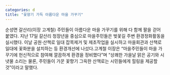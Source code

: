 ```yaml
---
categories: d
title: "꽃향기 가득 아름다운 마을 가꾸기"
---
```

순성면 갈산리(이장 고계철) 주민들이 아름다운 마을 가꾸기를 위해 다 함께 팔을 걷어붙였다. 지난 17일 갈산리 청장년을 중심으로 마을주민들은 벚꽃길 주변 환경정화활동을 실시했다. 이날 공원·산책로 일대 잡목제거 및 제초작업을 실시하고 마을회관과 산책로 일대에 꽃화분을 설치하는 등 환경개선에 나섰다.고계철 이장은 “마을주민들이 마을 가꾸기에 헌신적으로 참여해 깔끔하게 환경을 정비했다”며 “상쾌한 가을날 맑은 공기와 시냇물 소리는 물론, 주민들이 가꾼 꽃향기 그윽한 산책로는 시민들에게 힐링을 제공할 것”이라고 말했다.